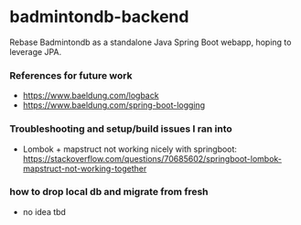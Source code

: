 # badmintondb-backend
Rebase Badmintondb as a standalone Java Spring Boot webapp, hoping to leverage JPA.

### References for future work
- https://www.baeldung.com/logback
- https://www.baeldung.com/spring-boot-logging

### Troubleshooting and setup/build issues I ran into
- Lombok + mapstruct not working nicely with springboot: https://stackoverflow.com/questions/70685602/springboot-lombok-mapstruct-not-working-together


### how to drop local db and migrate from fresh
- no idea tbd
